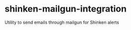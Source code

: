 shinken-mailgun-integration
===========================

Utility to send emails through mailgun for Shinken alerts
